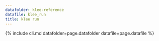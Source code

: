 ```yaml
---
datafolder: klee-reference
datafile: klee_run
title: klee run
---
```

{% include cli.md datafolder=page.datafolder datafile=page.datafile %}
